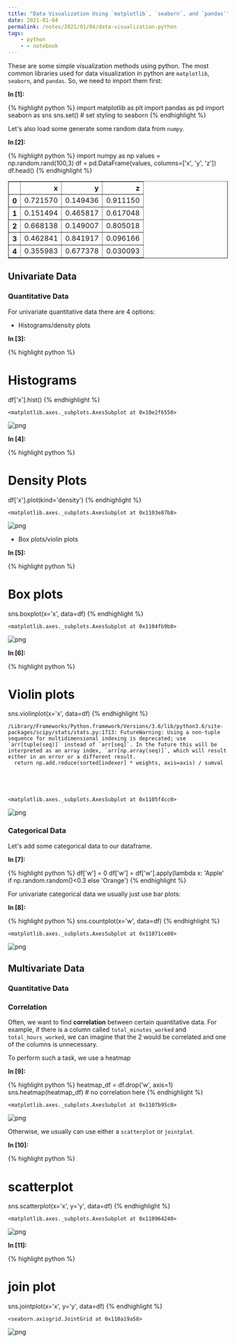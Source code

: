 ```yaml
---
title: "Data Visualization Using `matplotlib`, `seaborn`, and `pandas`"
date: 2021-01-04
permalink: /notes/2021/01/04/data-visualization-python
tags:
    - python    
    - - notebook
--- 
```


These are some simple visualization methods using python.
The most common libraries used for data visualization in python are
`matplotlib`, `seaborn`, and `pandas`.
So, we need to import them first: 

**In [1]:**

{% highlight python %}
import matplotlib as plt
import pandas as pd
import seaborn as sns
sns.set() # set styling to seaborn
{% endhighlight %}
 
Let's also load some generate some random data from `numpy`. 

**In [2]:**

{% highlight python %}
import numpy as np
values = np.random.rand(100,3)
df = pd.DataFrame(values, columns=['x', 'y', 'z'])
df.head()
{% endhighlight %}




<div>
<style scoped>
    .dataframe tbody tr th:only-of-type {
        vertical-align: middle;
    }

    .dataframe tbody tr th {
        vertical-align: top;
    }

    .dataframe thead th {
        text-align: right;
    }
</style>
<table border="1" class="dataframe">
  <thead>
    <tr style="text-align: right;">
      <th></th>
      <th>x</th>
      <th>y</th>
      <th>z</th>
    </tr>
  </thead>
  <tbody>
    <tr>
      <th>0</th>
      <td>0.721570</td>
      <td>0.149436</td>
      <td>0.911150</td>
    </tr>
    <tr>
      <th>1</th>
      <td>0.151494</td>
      <td>0.465817</td>
      <td>0.617048</td>
    </tr>
    <tr>
      <th>2</th>
      <td>0.668138</td>
      <td>0.149007</td>
      <td>0.805018</td>
    </tr>
    <tr>
      <th>3</th>
      <td>0.462841</td>
      <td>0.841917</td>
      <td>0.096166</td>
    </tr>
    <tr>
      <th>4</th>
      <td>0.355983</td>
      <td>0.677378</td>
      <td>0.030093</td>
    </tr>
  </tbody>
</table>
</div>


 
## Univariate Data 
 
### Quantitative Data 
 
For univariate quantitative data there are 4 options:
- Histograms/density plots 

**In [3]:**

{% highlight python %}
# Histograms
df['x'].hist()
{% endhighlight %}




    <matplotlib.axes._subplots.AxesSubplot at 0x10e2f6550>



 
![png](https://i.imgur.com/4R5hZd9.png) 


**In [4]:**

{% highlight python %}
# Density Plots
df['x'].plot(kind='density')
{% endhighlight %}




    <matplotlib.axes._subplots.AxesSubplot at 0x1103e87b8>



 
![png](https://i.imgur.com/WO66iRP.png) 

 
- Box plots/violin plots 

**In [5]:**

{% highlight python %}
# Box plots
sns.boxplot(x='x', data=df)
{% endhighlight %}




    <matplotlib.axes._subplots.AxesSubplot at 0x1104fb9b0>



 
![png](https://i.imgur.com/cb5lmnJ.png) 


**In [6]:**

{% highlight python %}
# Violin plots
sns.violinplot(x='x', data=df)
{% endhighlight %}

    /Library/Frameworks/Python.framework/Versions/3.6/lib/python3.6/site-packages/scipy/stats/stats.py:1713: FutureWarning: Using a non-tuple sequence for multidimensional indexing is deprecated; use `arr[tuple(seq)]` instead of `arr[seq]`. In the future this will be interpreted as an array index, `arr[np.array(seq)]`, which will result either in an error or a different result.
      return np.add.reduce(sorted[indexer] * weights, axis=axis) / sumval





    <matplotlib.axes._subplots.AxesSubplot at 0x1105f4cc0>



 
![png](https://i.imgur.com/3k8EiyU.png) 

 
### Categorical Data 
 
Let's add some categorical data to our dataframe. 

**In [7]:**

{% highlight python %}
df['w'] = 0
df['w'] = df['w'].apply(lambda x: 'Apple' if np.random.random()<0.3 else 'Orange')
{% endhighlight %}
 
For univariate categorical data we usually just use bar plots: 

**In [8]:**

{% highlight python %}
sns.countplot(x='w', data=df)
{% endhighlight %}




    <matplotlib.axes._subplots.AxesSubplot at 0x11071ce80>



 
![png](https://i.imgur.com/MJZDC7a.png) 

 
## Multivariate Data 
 
### Quantitative Data 
 
### Correlation
Often, we want to find **correlation** between certain quantitative data. For
example, if there is a column called `total_minutes_worked` and
`total_hours_worked`, we can imagine that the 2 would be correlated and one of
the columns is unnecessary.

To perform such a task, we use a heatmap 

**In [9]:**

{% highlight python %}
heatmap_df = df.drop('w', axis=1)
sns.heatmap(heatmap_df) # no correlation here
{% endhighlight %}




    <matplotlib.axes._subplots.AxesSubplot at 0x1107b95c0>



 
![png](https://i.imgur.com/8cMwPHE.png) 

 
Otherwise, we usually can use either a `scatterplot` or `jointplot`. 

**In [10]:**

{% highlight python %}
# scatterplot
sns.scatterplot(x='x', y='y', data=df)
{% endhighlight %}




    <matplotlib.axes._subplots.AxesSubplot at 0x110964240>



 
![png](https://i.imgur.com/u50aMbW.png) 


**In [11]:**

{% highlight python %}
# join plot
sns.jointplot(x='x', y='y', data=df)
{% endhighlight %}




    <seaborn.axisgrid.JointGrid at 0x110a19a58>



 

![png](https://i.imgur.com/n8lxr8R.png) 

